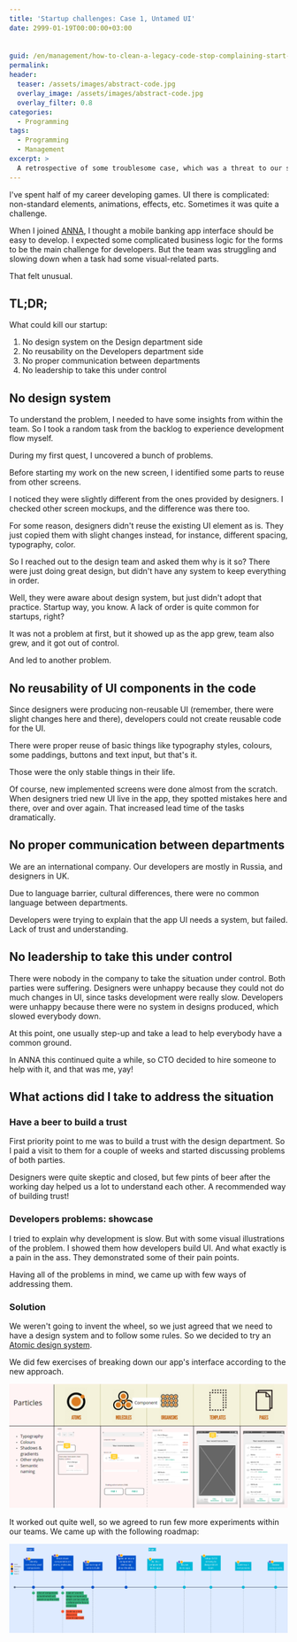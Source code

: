 ```yaml
---
title: 'Startup challenges: Case 1, Untamed UI'
date: 2999-01-19T00:00:00+03:00


guid: /en/management/how-to-clean-a-legacy-code-stop-complaining-start-doing.html
permalink:
header:
  teaser: /assets/images/abstract-code.jpg
  overlay_image: /assets/images/abstract-code.jpg
  overlay_filter: 0.8
categories:
  - Programming
tags:
  - Programming
  - Management
excerpt: >
  A retrospective of some troublesome case, which was a threat to our startup.
---
```


I've spent half of my career developing games. UI there is complicated: non-standard elements, animations, effects, etc. Sometimes it was quite a challenge.

When I joined [ANNA](https://anna.money), I thought a mobile banking app interface should be easy to develop. I expected some complicated business logic for the forms to be the main challenge for developers. But the team was struggling and slowing down when a task had some visual-related parts.

That felt unusual.

## TL;DR;

What could kill our startup:
1. No design system on the Design department side
1. No reusability on the Developers department side
1. No proper communication between departments
1. No leadership to take this under control

## No design system

To understand the problem, I needed to have some insights from within the team. So I took a random task from the backlog to experience development flow myself.

During my first quest, I uncovered a bunch of problems.

Before starting my work on the new screen, I identified some parts to reuse from other screens.

I noticed they were slightly different from the ones provided by designers. I checked other screen mockups, and the difference was there too.

For some reason, designers didn't reuse the existing UI element as is. They just copied them with slight changes instead, for instance, different spacing, typography, color.

So I reached out to the design team and asked them why is it so? There were just doing great design, but didn't have any system to keep everything in order.

Well, they were aware about design system, but just didn't adopt that practice. Startup way, you know. A lack of order is quite common for startups, right?

It was not a problem at first, but it showed up as the app grew, team also grew, and it got out of control.

And led to another problem.

## No reusability of UI components in the code

Since designers were producing non-reusable UI (remember, there were slight changes here and there), developers could not create reusable code for the UI.

There were proper reuse of basic things like typography styles, colours, some paddings, buttons and text input, but that's it.

Those were the only stable things in their life.

Of course, new implemented screens were done almost from the scratch. When designers tried new UI live in the app, they spotted mistakes here and there, over and over again. That increased lead time of the tasks dramatically.

## No proper communication between departments

We are an international company. Our developers are mostly in Russia, and designers in UK.

Due to language barrier, cultural differences, there were no common language between departments.

Developers were trying to explain that the app UI needs a system, but failed. Lack of trust and understanding.

## No leadership to take this under control

There were nobody in the company to take the situation under control. Both parties were suffering. Designers were unhappy because they could not do much changes in UI, since tasks development were really slow. Developers were unhappy because there were no system in designs produced, which slowed everybody down.

At this point, one usually step-up and take a lead to help everybody have a common ground.

In ANNA this continued quite a while, so CTO decided to hire someone to help with it, and that was me, yay!

## What actions did I take to address the situation

### Have a beer to build a trust

First priority point to me was to build a trust with the design department. So I paid a visit to them for a couple of weeks and started discussing problems of both parties.

Designers were quite skeptic and closed, but few pints of beer after the working day helped us a lot to understand each other. A recommended way of building trust!

### Developers problems: showcase

I tried to explain why development is slow. But with some visual illustrations of the problem. I showed them how developers build UI. And what exactly is a pain in the ass. They demonstrated some of their pain points.

Having all of the problems in mind, we came up with few ways of addressing them.

### Solution

We weren't going to invent the wheel, so we just agreed that we need to have a design system and to follow some rules. So we decided to try an [Atomic design system](https://atomicdesign.bradfrost.com/).

We did few exercises of breaking down our app's interface according to the new approach.

![Atomic design exercise](/assets/images/atomic-design-exercise.png)

It worked out quite well, so we agreed to run few more experiments within our teams. We came up with the following roadmap:

![A roadmap of the Design System journey](/assets/images/design-system-roadmap.png)


